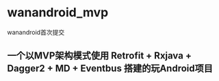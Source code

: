 # wanandroid_mvp
wanandroid首次提交

## 一个以MVP架构模式使用 Retrofit + Rxjava + Dagger2 + MD + Eventbus 搭建的玩Android项目
